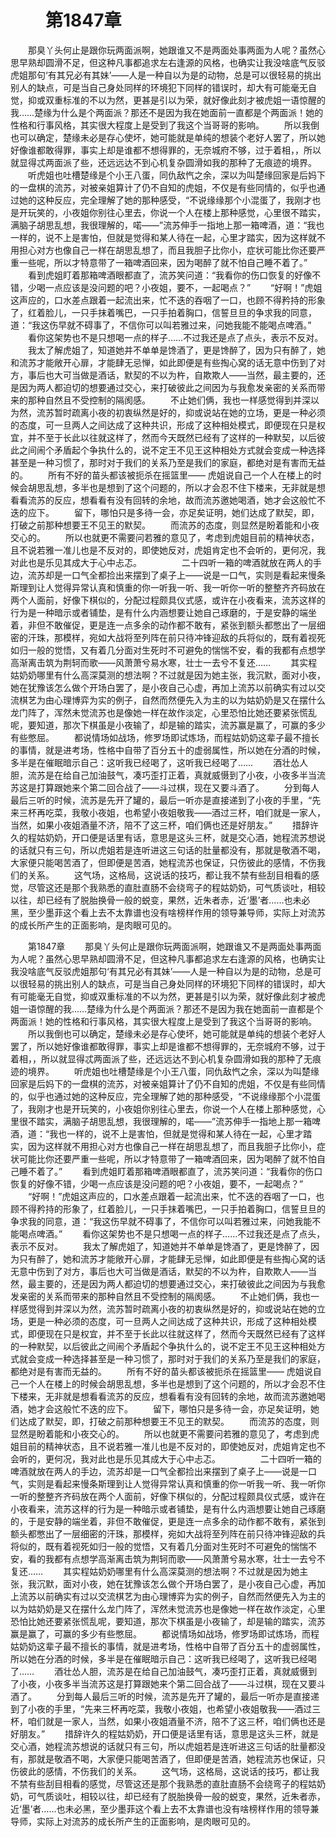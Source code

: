 # 　　第1847章
　　那臭丫头何止是跟你玩两面派啊，她跟谁又不是两面处事两面为人呢？虽然心思早熟却圆滑不足，但这种凡事都追求左右逢源的风格，也确实让我没啥底气反驳虎姐那句‘有其兄必有其妹’——人是一种自以为是的动物，总是可以很轻易的挑出别人的缺点，可是当自己身处同样的环境犯下同样的错误时，却大有可能毫无自觉，抑或双重标准的不以为然，更甚是引以为荣，就好像此刻才被虎姐一语惊醒的我……楚缘为什么是个两面派？那还不是因为我在她面前一直都是个两面派！她的性格和行事风格，其实很大程度上是受到了我这个当哥哥的影响。
　　所以我倒也可以确定，楚缘未必是存心使坏，她可能就是单纯的想装个老好人罢了，所以她好像谁都敢得罪，事实上却是谁都不想得罪的，无奈城府不够，过于着相，，所以就显得忒两面派了些，还远远达不到心机复杂圆滑如我的那种了无痕迹的境界。
　　听虎姐也吐槽楚缘是个小王八蛋，同仇敌忾之余，深以为叫楚缘回家是后妈下的一盘棋的流苏，对被亲姐算计了仍不自知的虎姐，不仅是有些同情的，似乎也通过她的这种反应，完全理解了她的那种感受，“不说缘缘那个小混蛋了，我刚才也是开玩笑的，小夜姐你别往心里去，你说一个人在楼上那种感觉，心里很不踏实，满脑子胡思乱想，我很理解的，喏——”流苏伸手一指地上那一箱啤酒，道：“我也一样的，说不上是害怕，但就是觉得和某人待在一起，心里才踏实，因为这样就不用担心对方也像自己一样在胡思乱想了，而且我胆子比你小，症状可能比你还要严重一些呢，所以才特意带了一箱啤酒回来，因为喝醉了就不怕自己睡不着了。”
　　看到虎姐盯着那箱啤酒眼都直了，流苏笑问道：“我看你的伤口恢复的好像不错，少喝一点应该是没问题的吧？小夜姐，要不，一起喝点？”
　　“好啊！”虎姐这声应的，口水差点跟着一起流出来，忙不迭的吞咽了一口，也顾不得矜持的形象了，红着脸儿，一只手抹着嘴巴，一只手拍着胸口，信誓旦旦的争求我的同意，道：“我这伤早就不碍事了，不信你可以叫若雅过来，问她我能不能喝点啤酒。”
　　看你这架势也不是只想喝一点的样子……不过我还是点了点头，表示不反对。
　　我太了解虎姐了，知道她并不单单是馋酒了，更是馋醉了，因为只有醉了，她和流苏才能敞开心扉，才能肆无忌惮，如此即便是有些掏心窝的话无意中伤到了对方，事后也大可当做是酒话，默契的不以为杵，自欺欺人——当然，最主要的，还是因为两人都迫切的想要通过交心，来打破彼此之间因为与我愈发亲密的关系而带来的那种自然且不受控制的隔阂感。
　　不止她们俩，我也一样感觉得到并深以为然，流苏暂时疏离小夜的初衷纵然是好的，抑或说站在她的立场，更是一种必须的态度，可一旦两人之间达成了这种共识，形成了这种相处模式，即便现在只是权宜，并不至于长此以往就这样了，然而今天既然已经有了这样的一种默契，以后彼此之间闹个矛盾起个争执什么的，说不定王不见王这种相处方式就会变成一种选择甚至是一种习惯了，那时对于我们的关系乃至是我们的家庭，都绝对是有害而无益的。
　　所有不好的苗头都该被扼杀在摇篮里—— 虎姐说自己一个人在楼上的时候会胡思乱想，多半也是想到了这个问题的，所以才会忍不住下楼来，无非就是想看看流苏的反应，想看看有没有回转的余地，故而流苏邀她喝酒，她才会这般忙不迭的应下。
　　留下，哪怕只是多待一会，亦足矣证明，她们达成了默契，即，打破之前那种想要王不见王的默契。
　　而流苏的态度，则显然是盼着能和小夜交心的。
　　所以也就更不需要问若雅的意见了，考虑到虎姐目前的精神状态，且不说若雅一准儿也是不反对的，即使她反对，虎姐肯定也不会听的，更何况，我对此也是乐见其成大于心中忐忑。
　　
　　二十四听一箱的啤酒就放在两人的手边，流苏却是一口气全都捡出来摆到了桌子上——说是一口气，实则是看起来慢条斯理到让人觉得异常认真和慎重的你一听我一听、我一听你一听的整整齐齐码放在两个人面前，好像下棋似的，分配过程颇具仪式感，或许在小夜看来，流苏这样的行为是一种暗示或者铺垫，是有什么内涵想要让她自己琢磨的，于是安静的端坐着，非但不敢催促，更是连一点多余的动作都不敢有，紧张到额头都憋出了一层细密的汗珠，那模样，宛如大战将至列阵在前只待冲锋迎敌的兵将似的，既有着视死如归一般的觉悟，又有着几分面对生死时不可避免的惴惴不安，看的我都有点想学高渐离击筑为荆轲而歌——风萧萧兮易水寒，壮士一去兮不复还……
　　其实程姑奶奶哪里有什么高深莫测的想法啊？不过就是因为她主张，我沉默，面对小夜，她在犹豫该怎么做个开场白罢了，是小夜自己心虚，再加上流苏以前确实有过以交流棋艺为由心理博弈为实的例子，自然而然便先入为主的以为姑奶奶是又在摆什么龙门阵了，浑然未觉流苏也是像她一样在故作淡定，心里恐怕比她还要紧张慌乱呢，要知道，那次下棋虽是小夜输了，却是输的踏实，流苏赢是赢了，可赢的多少有些憋屈。
　　都说情场如战场，修罗场即试炼场，而程姑奶奶这辈子最不擅长的事情，就是进考场，性格中自带了百分五十的虚弱属性，所以她在分酒的时候，多半是在催眠暗示自己：这听我已经喝了，这听我已经喝了……
　　酒壮怂人胆，流苏是在给自己加油鼓气，凑巧歪打正着，真就威慑到了小夜，小夜多半当流苏这是打算跟她来个第二回合战了——斗过棋，现在又要斗酒了。
　　分到每人最后三听的时候，流苏是先开了罐的，最后一听亦是直接递到了小夜的手里，“先来三杯再吃菜，我敬小夜姐，也希望小夜姐敬我——酒过三杯，咱们就是一家人，当然，如果小夜姐酒量不济，陪不了这三杯，咱们俩也还是好朋友。”
　　措辞许久的程姑奶奶，开口便是话里有话，意思是这头三杯，就是交心酒，她程流苏想说的话就只有三句，所以虎姐若是连听进这三句话的肚量都没有，那就是敬酒不喝，大家便只能喝苦酒了，但即便是苦酒，她程流苏也保证，只伤彼此的感情，不伤我们的关系。
　　这气场，这格局，这说话的技巧，都让我不禁有些刮目相看的感觉，尽管这还是那个我熟悉的直肚直肠不会绕弯子的程姑奶奶，可气质谈吐，相较以往，却已经有了脱胎换骨一般的蜕变，果然，近朱者赤，近‘墨’者……也未必黑，至少墨菲这个看上去不太靠谱也没有啥榜样作用的领导兼导师，实际上对流苏的成长所产生的正面影响，是肉眼可见的。

　　第1847章
　　那臭丫头何止是跟你玩两面派啊，她跟谁又不是两面处事两面为人呢？虽然心思早熟却圆滑不足，但这种凡事都追求左右逢源的风格，也确实让我没啥底气反驳虎姐那句‘有其兄必有其妹’——人是一种自以为是的动物，总是可以很轻易的挑出别人的缺点，可是当自己身处同样的环境犯下同样的错误时，却大有可能毫无自觉，抑或双重标准的不以为然，更甚是引以为荣，就好像此刻才被虎姐一语惊醒的我……楚缘为什么是个两面派？那还不是因为我在她面前一直都是个两面派！她的性格和行事风格，其实很大程度上是受到了我这个当哥哥的影响。
　　所以我倒也可以确定，楚缘未必是存心使坏，她可能就是单纯的想装个老好人罢了，所以她好像谁都敢得罪，事实上却是谁都不想得罪的，无奈城府不够，过于着相，，所以就显得忒两面派了些，还远远达不到心机复杂圆滑如我的那种了无痕迹的境界。
　　听虎姐也吐槽楚缘是个小王八蛋，同仇敌忾之余，深以为叫楚缘回家是后妈下的一盘棋的流苏，对被亲姐算计了仍不自知的虎姐，不仅是有些同情的，似乎也通过她的这种反应，完全理解了她的那种感受，“不说缘缘那个小混蛋了，我刚才也是开玩笑的，小夜姐你别往心里去，你说一个人在楼上那种感觉，心里很不踏实，满脑子胡思乱想，我很理解的，喏——”流苏伸手一指地上那一箱啤酒，道：“我也一样的，说不上是害怕，但就是觉得和某人待在一起，心里才踏实，因为这样就不用担心对方也像自己一样在胡思乱想了，而且我胆子比你小，症状可能比你还要严重一些呢，所以才特意带了一箱啤酒回来，因为喝醉了就不怕自己睡不着了。”
　　看到虎姐盯着那箱啤酒眼都直了，流苏笑问道：“我看你的伤口恢复的好像不错，少喝一点应该是没问题的吧？小夜姐，要不，一起喝点？”
　　“好啊！”虎姐这声应的，口水差点跟着一起流出来，忙不迭的吞咽了一口，也顾不得矜持的形象了，红着脸儿，一只手抹着嘴巴，一只手拍着胸口，信誓旦旦的争求我的同意，道：“我这伤早就不碍事了，不信你可以叫若雅过来，问她我能不能喝点啤酒。”
　　看你这架势也不是只想喝一点的样子……不过我还是点了点头，表示不反对。
　　我太了解虎姐了，知道她并不单单是馋酒了，更是馋醉了，因为只有醉了，她和流苏才能敞开心扉，才能肆无忌惮，如此即便是有些掏心窝的话无意中伤到了对方，事后也大可当做是酒话，默契的不以为杵，自欺欺人——当然，最主要的，还是因为两人都迫切的想要通过交心，来打破彼此之间因为与我愈发亲密的关系而带来的那种自然且不受控制的隔阂感。
　　不止她们俩，我也一样感觉得到并深以为然，流苏暂时疏离小夜的初衷纵然是好的，抑或说站在她的立场，更是一种必须的态度，可一旦两人之间达成了这种共识，形成了这种相处模式，即便现在只是权宜，并不至于长此以往就这样了，然而今天既然已经有了这样的一种默契，以后彼此之间闹个矛盾起个争执什么的，说不定王不见王这种相处方式就会变成一种选择甚至是一种习惯了，那时对于我们的关系乃至是我们的家庭，都绝对是有害而无益的。
　　所有不好的苗头都该被扼杀在摇篮里—— 虎姐说自己一个人在楼上的时候会胡思乱想，多半也是想到了这个问题的，所以才会忍不住下楼来，无非就是想看看流苏的反应，想看看有没有回转的余地，故而流苏邀她喝酒，她才会这般忙不迭的应下。
　　留下，哪怕只是多待一会，亦足矣证明，她们达成了默契，即，打破之前那种想要王不见王的默契。
　　而流苏的态度，则显然是盼着能和小夜交心的。
　　所以也就更不需要问若雅的意见了，考虑到虎姐目前的精神状态，且不说若雅一准儿也是不反对的，即使她反对，虎姐肯定也不会听的，更何况，我对此也是乐见其成大于心中忐忑。
　　
　　二十四听一箱的啤酒就放在两人的手边，流苏却是一口气全都捡出来摆到了桌子上——说是一口气，实则是看起来慢条斯理到让人觉得异常认真和慎重的你一听我一听、我一听你一听的整整齐齐码放在两个人面前，好像下棋似的，分配过程颇具仪式感，或许在小夜看来，流苏这样的行为是一种暗示或者铺垫，是有什么内涵想要让她自己琢磨的，于是安静的端坐着，非但不敢催促，更是连一点多余的动作都不敢有，紧张到额头都憋出了一层细密的汗珠，那模样，宛如大战将至列阵在前只待冲锋迎敌的兵将似的，既有着视死如归一般的觉悟，又有着几分面对生死时不可避免的惴惴不安，看的我都有点想学高渐离击筑为荆轲而歌——风萧萧兮易水寒，壮士一去兮不复还……
　　其实程姑奶奶哪里有什么高深莫测的想法啊？不过就是因为她主张，我沉默，面对小夜，她在犹豫该怎么做个开场白罢了，是小夜自己心虚，再加上流苏以前确实有过以交流棋艺为由心理博弈为实的例子，自然而然便先入为主的以为姑奶奶是又在摆什么龙门阵了，浑然未觉流苏也是像她一样在故作淡定，心里恐怕比她还要紧张慌乱呢，要知道，那次下棋虽是小夜输了，却是输的踏实，流苏赢是赢了，可赢的多少有些憋屈。
　　都说情场如战场，修罗场即试炼场，而程姑奶奶这辈子最不擅长的事情，就是进考场，性格中自带了百分五十的虚弱属性，所以她在分酒的时候，多半是在催眠暗示自己：这听我已经喝了，这听我已经喝了……
　　酒壮怂人胆，流苏是在给自己加油鼓气，凑巧歪打正着，真就威慑到了小夜，小夜多半当流苏这是打算跟她来个第二回合战了——斗过棋，现在又要斗酒了。
　　分到每人最后三听的时候，流苏是先开了罐的，最后一听亦是直接递到了小夜的手里，“先来三杯再吃菜，我敬小夜姐，也希望小夜姐敬我——酒过三杯，咱们就是一家人，当然，如果小夜姐酒量不济，陪不了这三杯，咱们俩也还是好朋友。”
　　措辞许久的程姑奶奶，开口便是话里有话，意思是这头三杯，就是交心酒，她程流苏想说的话就只有三句，所以虎姐若是连听进这三句话的肚量都没有，那就是敬酒不喝，大家便只能喝苦酒了，但即便是苦酒，她程流苏也保证，只伤彼此的感情，不伤我们的关系。
　　这气场，这格局，这说话的技巧，都让我不禁有些刮目相看的感觉，尽管这还是那个我熟悉的直肚直肠不会绕弯子的程姑奶奶，可气质谈吐，相较以往，却已经有了脱胎换骨一般的蜕变，果然，近朱者赤，近‘墨’者……也未必黑，至少墨菲这个看上去不太靠谱也没有啥榜样作用的领导兼导师，实际上对流苏的成长所产生的正面影响，是肉眼可见的。
